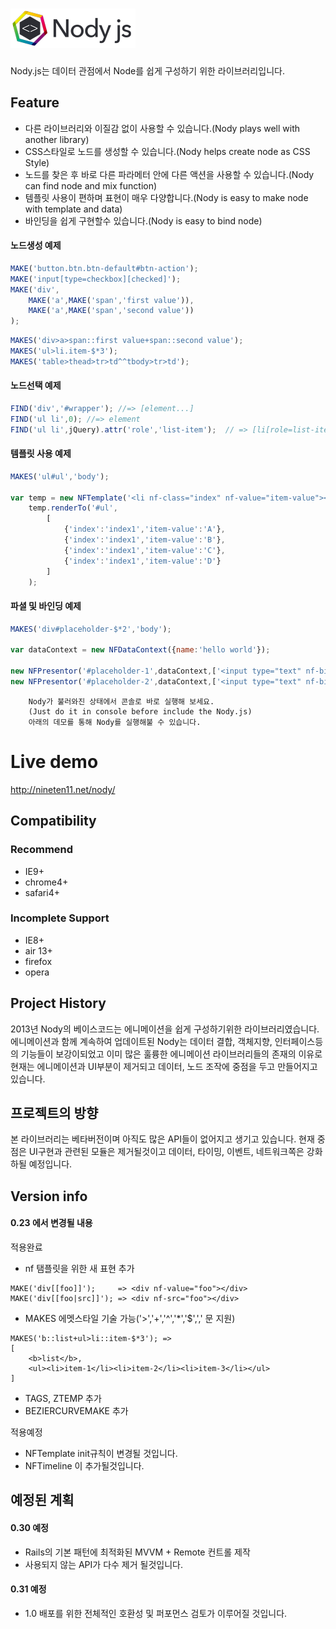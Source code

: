 ![Nody.js](/source/logo/nodyjs-small.png)
==================================
Nody.js는 데이터 관점에서 Node를 쉽게 구성하기 위한 라이브러리입니다. 


## Feature #

  - 다른 라이브러리와 이질감 없이 사용할 수 있습니다.(Nody plays well with another library)
  - CSS스타일로 노드를 생성할 수 있습니다.(Nody helps create node as CSS Style)
  - 노드를 찾은 후 바로 다른 파라메터 안에 다른 액션을 사용할 수 있습니다.(Nody can find node and mix function)
  - 템플릿 사용이 편하며 표현이 매우 다양합니다.(Nody is easy to make node with template and data)
  - 바인딩을 쉽게 구현할수 있습니다.(Nody is easy to bind node)

#### 노드생성 예제
```javascript
MAKE('button.btn.btn-default#btn-action');
MAKE('input[type=checkbox][checked]');
MAKE('div',
	MAKE('a',MAKE('span','first value')),
	MAKE('a',MAKE('span','second value'))
);
```
```javascript
MAKES('div>a>span::first value+span::second value');
MAKES('ul>li.item-$*3');
MAKES('table>thead>tr>td^^tbody>tr>td');
```


#### 노드선택 예제
```javascript
FIND('div','#wrapper'); //=> [element...]
FIND('ul li',0); //=> element
FIND('ul li',jQuery).attr('role','list-item');  // => [li[role=list-item]]
```

#### 템플릿 사용 예제
```javascript
MAKES('ul#ul','body');

var temp = new NFTemplate('<li nf-class="index" nf-value="item-value"></li>');
	temp.renderTo('#ul',
		[
			{'index':'index1','item-value':'A'},
			{'index':'index1','item-value':'B'},
			{'index':'index1','item-value':'C'},
			{'index':'index1','item-value':'D'}
		]
	);
```
  
#### 파셜 및 바인딩 예제
```javascript
MAKES('div#placeholder-$*2','body');

var dataContext = new NFDataContext({name:'hello world'});

new NFPresentor('#placeholder-1',dataContext,['<input type="text" nf-bind="name">'],true);
new NFPresentor('#placeholder-2',dataContext,['<input type="text" nf-bind="name">'],true);
```

```
	Nody가 불러와진 상태에서 콘솔로 바로 실행해 보세요.
	(Just do it in console before include the Nody.js)
	아래의 데모를 통해 Nody를 실행해불 수 있습니다.
```

# Live demo #
<a href="http://nineten11.net/nody/">http://nineten11.net/nody/</a>

## Compatibility #
### Recommend #
  - IE9+
  - chrome4+
  - safari4+
  
### Incomplete Support #
  - IE8+
  - air 13+
  - firefox
  - opera

## Project History #
2013년 Nody의 베이스코드는 에니메이션을 쉽게 구성하기위한 라이브러리였습니다. 
에니메이션과 함께 계속하여 업데이트된 Nody는 데이터 결합, 객체지향, 인터페이스등의 기능들이 보강이되었고
이미 많은 훌륭한 에니메이션 라이브러리들의 존재의 이유로 현재는 에니메이션과 UI부분이 제거되고 데이터, 노드 조작에 중점을 두고 만들어지고 있습니다.


## 프로젝트의 방향 #
본 라이브러리는 베타버전이며 아직도 많은 API들이 없어지고 생기고 있습니다.
현재 중점은 UI구현과 관련된 모듈은 제거될것이고 데이터, 타이밍, 이벤트, 네트워크쪽은 강화하될 예정입니다.


## Version info #

#### 0.23 에서 변경될 내용

적용완료
- nf 탬플릿을 위한 새 표현 추가 
```
MAKE('div[[foo]]');     => <div nf-value="foo"></div>
MAKE('div[[foo|src]]'); => <div nf-src="foo"></div>
```
- MAKES 에멧스타일 기술 가능('>','+','^','*','$',',' 문 지원)
```
MAKES('b::list+ul>li::item-$*3'); =>
[
    <b>list</b>,
    <ul><li>item-1</li><li>item-2</li><li>item-3</li></ul>
]
```

- TAGS, ZTEMP 추가
- BEZIERCURVEMAKE 추가

적용예정
- NFTemplate init규칙이 변경될 것입니다.
- NFTimeline 이 추가될것입니다.


## 예정된 계획 #

#### 0.30 예정
- Rails의 기본 패턴에 최적화된 MVVM + Remote 컨트롤 제작 
- 사용되지 않는 API가 다수 제거 될것입니다.

#### 0.31 예정
- 1.0 배포를 위한 전체적인 호환성 및 퍼포먼스 검토가 이루어질 것입니다.
